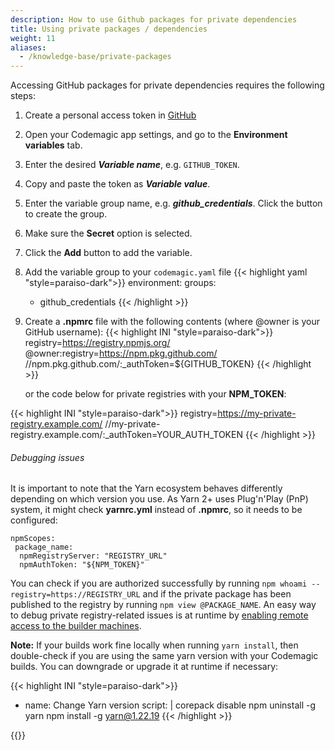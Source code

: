 ```yaml
---
description: How to use Github packages for private dependencies 
title: Using private packages / dependencies
weight: 11
aliases:
  - /knowledge-base/private-packages
---
```


Accessing GitHub packages for private dependencies requires the following steps:

1. Create a personal access token in [GitHub](https://github.com/settings/tokens)
2. Open your Codemagic app settings, and go to the **Environment variables** tab.
3. Enter the desired **_Variable name_**, e.g. `GITHUB_TOKEN`.
4. Copy and paste the token as **_Variable value_**.
5. Enter the variable group name, e.g. **_github_credentials_**. Click the button to create the group.
6. Make sure the **Secret** option is selected.
7. Click the **Add** button to add the variable.


8. Add the variable group to your `codemagic.yaml` file
{{< highlight yaml "style=paraiso-dark">}}
  environment:
    groups:
      - github_credentials
{{< /highlight >}}


9. Create a **.npmrc** file with the following contents (where @owner is your GitHub username):
{{< highlight INI "style=paraiso-dark">}}
  registry=https://registry.npmjs.org/
  @owner:registry=https://npm.pkg.github.com/
  //npm.pkg.github.com/:_authToken=${GITHUB_TOKEN}
{{< /highlight >}}

   or the code below for private registries with your **NPM_TOKEN**:

  {{< highlight INI "style=paraiso-dark">}}
    registry=https://my-private-registry.example.com/
    //my-private-registry.example.com/:_authToken=YOUR_AUTH_TOKEN
  {{< /highlight >}}

###### Debugging issues

It is important to note that the Yarn ecosystem behaves differently depending on which version you use. As Yarn 2+ uses Plug'n'Play (PnP) system, it might check **yarnrc.yml** instead of **.npmrc**, so it needs to be configured:

```
npmScopes:
 package_name:
  npmRegistryServer: "REGISTRY_URL"
  npmAuthToken: "${NPM_TOKEN}"
```

You can check if you are authorized successfully by running `npm whoami --registry=https://REGISTRY_URL` and if the private package has been published to the registry by running `npm view @PACKAGE_NAME`. An easy way to debug private registry-related issues is at runtime by [enabling remote access to the builder machines](https://docs.codemagic.io/troubleshooting/accessing-builder-machine-via-ssh/).

**Note:** If your builds work fine locally when running `yarn install`, then double-check if you are using the same yarn version with your Codemagic builds. You can downgrade or upgrade it at runtime if necessary:

{{< highlight INI "style=paraiso-dark">}}
 - name: Change Yarn version
   script: |
       corepack disable
       npm uninstall -g yarn
       npm install -g yarn@1.22.19
{{< /highlight >}}

{{</notebox>}}






